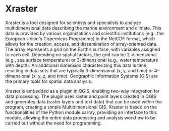 # Xraster
Xraster is a tool designed for scientists and specialists to analyze multidimensional data describing the marine environment and climate. This data is provided by various organizations and scientific institutions (e.g., the European Union's Copernicus Programme) in the NetCDF format, which allows for the creation, access, and dissemination of array-oriented data. The array represents a grid on the Earth’s surface, with variables assigned to each cell. Depending on spatial factors, the grid can be 2-dimensional (e.g., sea surface temperature) or 3-dimensional (e.g., water temperature with depth). An additional dimension characterizing this data is time, resulting in data sets that are typically 3-dimensional (x, y, and time) or 4-dimensional (x, y, z, and time). Geographic Information Systems (GIS) are the primary tools for spatial data analysis.

Xraster is embedded as a plugin in QGIS, enabling two-way integration for data processing. The plugin uses raster and point layers created in QGIS and generates data (raster layers and text data) that can be used within the program, creating a simple Multidimensional GIS. Xraster is based on the functionalities of the Python module xarray, providing an interface to this module, allowing the entire data processing and analysis workflow to be carried out without the need for programming. 
